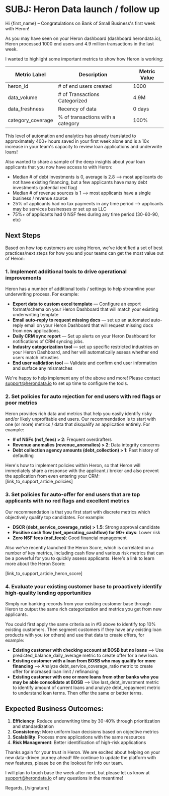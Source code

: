 # SUBJ: Heron Data launch / follow up

Hi {first_name} – Congratulations on Bank of Small Business's first week with Heron!

As you may have seen on your Heron dashboard (dashboard.herondata.io), Heron processed 1000 end users and 4.9 million transactions in the last week.

I wanted to highlight some important metrics to show how Heron is working:

| Metric Label | Description | Metric Value |
|--------------|-------------|--------------|
| heron_id | # of end users created | 1000 |
| data_volume | # of Transactions Categorized | 4.9M |
| data_freshness | Recency of data | 0 days |
| category_coverage | % of transactions with a category | 100% |

This level of automation and analytics has already translated to approximately 400+ hours saved in your first week alone and is a 10x increase in your team's capacity to review loan applications and underwrite loans!

Also wanted to share a sample of the deep insights about your loan applicants that you now have access to with Heron:

* Median # of debt investments is 0, average is 2.8 —> most applicants do not have existing financing, but a few applicants have many debt investments (potential red flag)
* Median # of revenue sources is 1 —> most applicants have a single business / revenue source
* 25% of applicants had no tax payments in any time period —> applicants may be services businesses or set up as LLC
* 75%+ of applicants had 0 NSF fees during any time period (30-60-90, etc)

## Next Steps

Based on how top customers are using Heron, we've identified a set of best practices/next steps for how you and your teams can get the most value out of Heron:

### 1. Implement additional tools to drive operational improvements

Heron has a number of additional tools / settings to help streamline your underwriting process. For example:
* **Export data to custom excel template** — Configure an export format/schema on your Heron Dashboard that will match your existing underwriting template
* **Email auto-reply to request missing docs** — set up an automated auto-reply email on your Heron Dashboard that will request missing docs from new applications.
* **Daily CRM sync report** — Set up alerts on your Heron Dashboard for notifications of CRM syncing jobs.
* **Industry categorization tool** — set up specific restricted industries on your Heron Dashboard, and her will automatically assess whether end users match intrusties
* **End user validation tool** — Validate and confirm end user information and surface any mismatches 

We're happy to help implement any of the above and more! Please contact support@herondata.io to set up time to configure the tools.

### 2. Set policies for auto rejection for end users with red flags or poor metrics

Heron provides rich data and metrics that help you easily identify risky and/or likely unprofitable end users. Our recommendation is to start with one (or more) metrics / data that disqualify an application entirely. For example:

* **# of NSFs (nsf_fees) > 2**: Frequent overdrafters
* **Revenue anomalies (revenue_anomalies) > 2**: Data integrity concerns
* **Debt collection agency amounts (debt_collection) > 1**: Past history of defaulting

Here's how to implement policies within Heron, so that Heron will immediately share a response with the applicant / broker and also prevent the application from even entering your CRM:
[link_to_support_article_policies]

### 3. Set policies for auto-offer for end users that are top applicants with no red flags and excellent metrics

Our recommendation is that you first start with discrete metrics which objectively qualify top candidates. For example:

* **DSCR (debt_service_coverage_ratio) > 1.5**: Strong approval candidate
* **Positive cash flow (net_operating_cashflow) for 90+ days**: Lower risk
* **Zero NSF fees (nsf_fees)**: Good financial management

Also we've recently launched the Heron Score, which is correlated on a number of key metrics, including cash flow and various risk metrics that can be a powerful for you to quickly assess applicants. Here's a link to learn more about the Heron Score:

[link_to_support_article_heron_score]

### 4. Evaluate your existing customer base to proactively identify high-quality lending opportunities

Simply run banking records from your existing customer base through Heron to output the same rich categorization and metrics you get from new applicants.

You could first apply the same criteria as in #3 above to identify top 10% existing customers. Then segment customers if they have any existing loan products with you (or others) and use that data to create offers, for example:

* **Existing customer with checking account at BOSB but no loans** —> Use predicted_balance_daily_average metric to create offer for a new loan.
* **Existing customer with a loan from BOSB who may qualify for more financing** —> Analyze debt_service_coverage_ratio metric to create offer for increased loan limit / refinancing
* **Existing customer with one or more loans from other banks who you may be able consolidate at BOSB** —> Use last_debt_investment metric to identify amount of current loans and analyze debt_repayment metric to understand loan terms. Then offer the same or better terms.

## Expected Business Outcomes:
1. **Efficiency**: Reduce underwriting time by 30-40% through prioritization and standardization
2. **Consistency**: More uniform loan decisions based on objective metrics
3. **Scalability**: Process more applications with the same resources
4. **Risk Management**: Better identification of high-risk applications

Thanks again for your trust in Heron. We are excited about helping on your new data-driven journey ahead! We continue to update the platform with new features, please be on the lookout for info our team. 

I will plan to touch base the week after next, but please let us know at support@herondata.io of any questions in the meantime!

Regards,
[/signature]